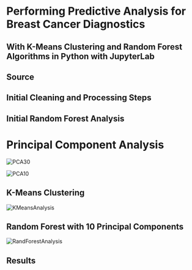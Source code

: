 # Performing Predictive Analysis for Breast Cancer Diagnostics
## With K-Means Clustering and Random Forest Algorithms in Python with JupyterLab

## Source


## Initial Cleaning and Processing Steps

## Initial Random Forest Analysis

# Principal Component Analysis

![PCA30](https://github.com/ElishaPhillips/Python-K-Means-RandomForest-Wisconsin-Breast-Cancer-Diagnostics/blob/main/Graphs/Visualising30.png)

![PCA10](https://github.com/ElishaPhillips/Python-K-Means-RandomForest-Wisconsin-Breast-Cancer-Diagnostics/blob/main/Graphs/Visualising10.png)

## K-Means Clustering

![KMeansAnalysis](https://github.com/ElishaPhillips/Python-K-Means-RandomForest-Wisconsin-Breast-Cancer-Diagnostics/blob/main/Graphs/BCWD.KCluster.png)

## Random Forest with 10 Principal Components

![RandForestAnalysis](https://github.com/ElishaPhillips/Python-K-Means-RandomForest-Wisconsin-Breast-Cancer-Diagnostics/blob/main/Graphs/BCWD.Tree.png)

## Results







